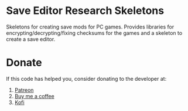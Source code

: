 # Save Editor Research Skeletons
Skeletons for creating save mods for PC games. Provides libraries for encrypting/decrypting/fixing checksums for the games and a skeleton to create a save editor.

# Donate

If this code has helped you, consider donating to the developer at: 
1) [Patreon](https://patreon.com/unknownv2)
2) [Buy me a coffee](https://coff.ee/unknownv2)
3) [Kofi](https://Ko-fi.com/unknownv2)
